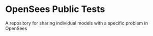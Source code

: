 # OpenSees Public Tests

A repository for sharing individual models with a specific problem in OpenSees
